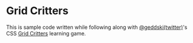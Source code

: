 # Grid Critters

This is sample code written while following along with [@geddski(twitter)](https://twitter.com/geddski)'s CSS [Grid Critters](https://gridcritters.com) learning game.